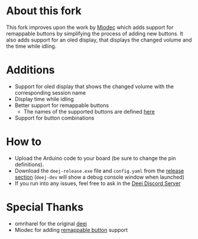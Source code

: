 # About this fork

This fork improves upon the work by [Miodec](https://github.com/Miodec/deej) which adds support for remappable buttons by simplifying the process of adding new buttons. It also adds support for an oled display, that displays the changed volume and the time while idling.

# Additions
* Support for oled display that shows the changed volume with the corresponding session name
* Display time while idling
* Better support for remappable buttons 
    * The names of the supported buttons are defined [here](./pkg/deej/kbmap.go)
* Support for button combinations

# How to

 - Upload the Arduino code to your board (be sure to change the pin definitions).
 - Download the `deej-release.exe` file and `config.yaml` from the [release section](https://github.com/Georgegipa/deej/releases/tag/oled) (`deej-dev` will show a debug console window when launched)
 - If you run into any issues, feel free to ask in the [Deej Discord Server](https://discord.gg/nf88NJu)

# Special Thanks

- omriharel for the original [deej](https://github.com/omriharel/deej)
- Miodec for adding [remappable button](https://github.com/Miodec/deej) support
